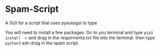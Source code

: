 # Spam-Script
A GUI for a script that uses pyautogui to type

You will need to install a few packages.
Go to you terminal and type ```pip3 install -r``` and drag in the requirments.txt file into the terminal.
then type ```python3``` adn drag in the spam script.
